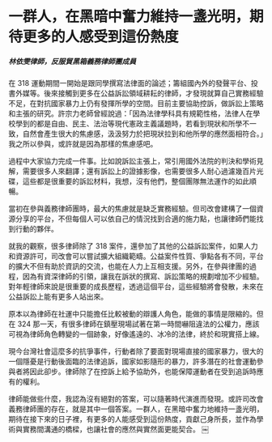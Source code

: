# 一群人，在黑暗中奮力維持一盞光明，期待更多的人感受到這份熱度

##### 林依雯律師，反服貿黑箱義務律師團成員

在 318 運動期間一開始是跟同學撰寫法律面的論述；籌組國內外的發聲平台、投書外媒等。後來接觸到更多在公益訴訟領域耕耘的律師，才發現就算自己實務經驗不足，在對抗國家暴力上仍有發揮所學的空間。目前主要協助控訴，做訴訟上策略和主張的研究。許宗力老師曾經說過：「因為法律學科具有規範性格，法律人在學校學到的都是自由、民主、法治等現代憲政主義議題時，若看到現狀和所學不一致，自然會產生很大的焦慮感，汲汲努力於把現狀拉到和他所學的應然面相符合。」我之所以參與，或許就是因為那樣的焦慮感吧。

過程中大家協力完成一件事。比如說訴訟主張上，常引用國外法院的判決和學術見解，需要很多人來翻譯；還有訴訟上的證據影像，也需要很多人耐心過濾幾百片光碟，這些都是很重要的訴訟材料，我想，沒有他們，整個團隊無法運作的如此順暢。

當初在參與義務律師團時，最大的焦慮就是缺乏實務經驗。但司改會建構了一個資源分享的平台，不但每個人可以依自己的情況找到合適的施力點，也讓律師們能找到行動的夥伴。

就我的觀察，很多律師除了 318 案件，還參加了其他的公益訴訟案件，如果人力和資源許可，司改會可以嘗試擴大組織範疇。公益案件性質、爭點各有不同，平台的擴大不但有助於資訊的交流，也能在人力上互相支援。另外，在參與律團的過程，因為有資深律師的引領，讓我在訴狀的撰寫、訴訟策略的規劃增加不少經驗。對年輕律師來說是很重要的成長歷程，透過這個平台，這些經驗將會發散，未來在公益訴訟上能有更多人站出來。

原本以為律師在社運中只能擔任比較被動的辯護人角色，能做的事情是限縮的。但在 324 那一天，有很多律師在鎮壓現場試著在第一時間嚇阻違法的公權力，應該可視為律師角色轉變的一個跡象，好像遙遠的、冰冷的法律，終於和現實搭上線。

現今台灣社會這麼多的抗爭事件，行動者除了要面對現場直接的國家暴力，很大的一個隱憂是行動後面臨的法律追訴，國家如影隨形的暴力，許多潛在的社會運動參與者將因此卻步。律師除了在控訴上給予協助外，也能保障運動者在受到追訴時應有的權利。

律師能做些什麼，我認為沒有絕對的答案，可以隨著時代演進而發現。或許司改會義務律師團的存在，就是其中一個答案。一群人，在黑暗中奮力地維持一盞光明，期待在接下來的日子裡，有更多的人能感受到這份熱度，貢獻己身所長，並作為學術與實務間溝通的橋樑，也讓社會的應然與實然面更能契合。
￼